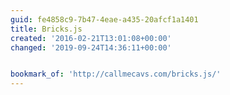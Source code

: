```yaml
---
guid: fe4858c9-7b47-4eae-a435-20afcf1a1401
title: Bricks.js
created: '2016-02-21T13:01:08+00:00'
changed: '2019-09-24T14:36:11+00:00'


bookmark_of: 'http://callmecavs.com/bricks.js/'
---
```




